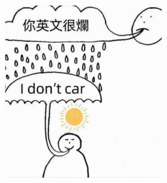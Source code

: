 
![image alt](https://github.com/Iavamotive/Iavamotive/blob/1b27041810fc7928d5b75e3e0045cc33c7387c82/idontcar.jpg)

